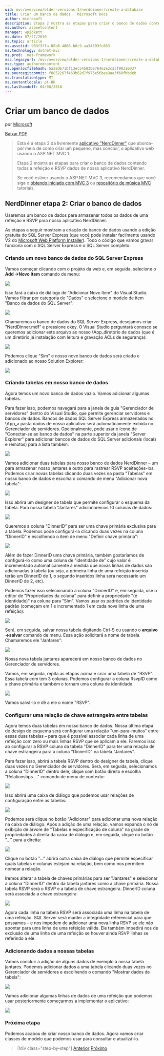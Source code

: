 ```yaml
---
uid: mvc/overview/older-versions-1/nerddinner/create-a-database
title: Criar um banco de dados | Microsoft Docs
author: microsoft
description: Etapa 2 mostra as etapas para criar o banco de dados contendo todos a refeição e RSVP dados de nosso aplicativo NerdDinner.
ms.author: aspnetcontent
manager: wpickett
ms.date: 07/27/2010
ms.topic: article
ms.assetid: 983f3ffa-08b8-4868-b8c9-aa34593fc683
ms.technology: dotnet-mvc
ms.prod: .net-framework
msc.legacyurl: /mvc/overview/older-versions-1/nerddinner/create-a-database
msc.type: authoredcontent
ms.openlocfilehash: ba28d671bf13ec54b83b876462e2c23f90310037
ms.sourcegitcommit: f8852267f463b62d7f975e56bea9aa3f68fbbdeb
ms.translationtype: MT
ms.contentlocale: pt-BR
ms.lasthandoff: 04/06/2018
---
```

<a name="create-a-database"></a>Criar um banco de dados
====================
por [Microsoft](https://github.com/microsoft)

[Baixar PDF](http://aspnetmvcbook.s3.amazonaws.com/aspnetmvc-nerdinner_v1.pdf)

> Esta é a etapa 2 da livremente [aplicativo "NerdDinner"](introducing-the-nerddinner-tutorial.md) que aborda-por meio de como criar um pequeno, mas concluir, o aplicativo web usando o ASP.NET MVC 1.
> 
> Etapa 2 mostra as etapas para criar o banco de dados contendo todos a refeição e RSVP dados de nosso aplicativo NerdDinner.
> 
> Se você estiver usando o ASP.NET MVC 3, recomendamos que você siga o [obtendo iniciado com MVC 3](../../older-versions/getting-started-with-aspnet-mvc3/cs/intro-to-aspnet-mvc-3.md) ou [repositório de música MVC](../../older-versions/mvc-music-store/mvc-music-store-part-1.md) tutoriais.


## <a name="nerddinner-step-2-creating-the-database"></a>NerdDinner etapa 2: Criar o banco de dados

Usaremos um banco de dados para armazenar todos os dados de uma refeição e RSVP para nosso aplicativo NerdDinner.

As etapas a seguir mostram a criação de banco de dados usando a edição gratuita do SQL Server Express (que você pode instalar facilmente usando V2 do [Microsoft Web Platform Installer](https://www.microsoft.com/web/downloads/platform.aspx)). Todo o código que vamos gravar funciona com o SQL Server Express e o SQL Server completo.

### <a name="creating-a-new-sql-server-express-database"></a>Criando um novo banco de dados do SQL Server Express

Vamos começar clicando com o projeto da web e, em seguida, selecione o **Add -&gt;Novo Item** comando de menu:

![](create-a-database/_static/image1.png)

Isso fará a caixa de diálogo de "Adicionar Novo Item" do Visual Studio. Vamos filtrar por categoria de "Dados" e selecione o modelo de item "Banco de dados do SQL Server":

![](create-a-database/_static/image2.png)

Chamaremos o banco de dados do SQL Server Express, desejamos criar "NerdDinner.mdf" e pressione okey. O Visual Studio perguntará conosco se queremos adicionar este arquivo ao nosso \App\_diretório de dados (que é um diretório já instalação com leitura e gravação ACLs de segurança):

![](create-a-database/_static/image3.png)

Podemos clique "Sim" e nosso novo banco de dados será criado e adicionado ao nosso Solution Explorer:

![](create-a-database/_static/image4.png)

### <a name="creating-tables-within-our-database"></a>Criando tabelas em nosso banco de dados

Agora temos um novo banco de dados vazio. Vamos adicionar algumas tabelas.

Para fazer isso, podemos navegará para a janela de guia "Gerenciador de servidores" dentro do Visual Studio, que permite gerenciar servidores e bancos de dados. Bancos de dados SQL Server Express armazenados no \App\_a pasta dados de nosso aplicativo será automaticamente exibida no Gerenciador de servidores. Opcionalmente, pode usar o ícone de "Conectar-se ao banco de dados" na parte superior da janela "Server Explorer" para adicionar bancos de dados do SQL Server adicionais (locais e remotos) para a lista também:

![](create-a-database/_static/image5.png)

Vamos adicionar duas tabelas para nosso banco de dados NerdDinner – um para armazenar nosso jantares e outro para rastrear RSVP aceitações-los. Podemos criar novas tabelas clicando duas vezes na pasta "Tabelas" em nosso banco de dados e escolha o comando de menu "Adicionar nova tabela":

![](create-a-database/_static/image6.png)

Isso abrirá um designer de tabela que permite configurar o esquema da tabela. Para nossa tabela "Jantares" adicionaremos 10 colunas de dados:

![](create-a-database/_static/image7.png)

Queremos a coluna "DinnerID" para ser uma chave primária exclusiva para a tabela. Podemos pode configurá-la clicando duas vezes na coluna "DinnerID" e escolhendo o item de menu "Definir chave primária":

![](create-a-database/_static/image8.png)

Além de fazer DinnerID uma chave primária, também gostaríamos de configurá-lo como uma coluna de "identidade de" cujo valor é incrementado automaticamente à medida que novas linhas de dados são adicionadas à tabela (ou seja, a primeira linha de uma refeição inserida terão um DinnerID de 1, o segundo inseridos linha será necessário um DinnerID de 2, etc).

Podemos fazer isso selecionando a coluna "DinnerID" e, em seguida, use o editor de "Propriedades da coluna" para definir a propriedade "(é identidade)" na coluna para "Sim". Vamos usar os padrões de identidade padrão (começam em 1 e incrementado 1 em cada nova linha de uma refeição):

![](create-a-database/_static/image9.png)

Será, em seguida, salvar nossa tabela digitando Ctrl-S ou usando o **arquivo -&gt;salvar** comando de menu. Essa ação solicitará a nome de tabela. Chamaremos ele "Jantares":

![](create-a-database/_static/image10.png)

Nossa nova tabela jantares aparecerá em nosso banco de dados no Gerenciador de servidores.

Vamos, em seguida, repita as etapas acima e criar uma tabela de "RSVP". Essa tabela com tem 3 colunas. Podemos configurar a coluna RsvpID como a chave primária e também o tornam uma coluna de identidade:

![](create-a-database/_static/image11.png)

Vamos salvá-lo e dê a ele o nome "RSVP".

### <a name="setting-up-a-foreign-key-relationship-between-tables"></a>Configurar uma relação de chave estrangeira entre tabelas

Agora temos duas tabelas em nosso banco de dados. Nossa última etapa de design de esquema será configurar uma relação "um-para-muitos" entre essas duas tabelas – para que é possível associar cada linha de uma refeição com zero ou mais linhas RSVP que se aplicam a ele. Faremos isso ao configurar a RSVP coluna da tabela "DinnerID" para ter uma relação de chave estrangeira para a coluna "DinnerID" na tabela "Jantares".

Para fazer isso, abrirá a tabela RSVP dentro do designer de tabela, clique duas vezes no Gerenciador de servidores. Será, em seguida, selecionamos a coluna "DinnerID" dentro dele, clique com botão direito e escolha "Relationshps …" comando de menu de contexto:

![](create-a-database/_static/image12.png)

Isso abrirá uma caixa de diálogo que podemos usar relações de configuração entre as tabelas:

![](create-a-database/_static/image13.png)

Podemos será clique no botão "Adicionar" para adicionar uma nova relação na caixa de diálogo. Após a adição de uma relação, vamos expanda o nó de exibição de árvore de "Tabelas e especificação de coluna" na grade de propriedades à direita da caixa de diálogo e, em seguida, clique no botão "..." para a direita:

![](create-a-database/_static/image14.png)

Clique no botão "…" abrirá outra caixa de diálogo que permite especificar quais tabelas e colunas estejam na relação, bem como nos permitem nomear a relação.

Iremos alterar a tabela de chaves primárias para ser "Jantares" e selecionar a coluna "DinnerID" dentro da tabela jantares como a chave primária. Nossa tabela RSVP será o RSVP e a tabela de chave estrangeira. DinnerID coluna será associada a chave estrangeira:

![](create-a-database/_static/image15.png)

Agora cada linha na tabela RSVP será associada uma linha na tabela de uma refeição. SQL Server será manter a integridade referencial para que possamos – e nos impedem de adicionar uma nova linha RSVP se ele não apontar para uma linha de uma refeição válida. Ele também impedirá nos de exclusão de uma linha de uma refeição se houver ainda RSVP linhas se referindo a ele.

### <a name="adding-data-to-our-tables"></a>Adicionando dados a nossas tabelas

Vamos concluir a adição de alguns dados de exemplo à nossa tabela jantares. Podemos adicionar dados a uma tabela clicando duas vezes no Gerenciador de servidores e escolhendo o comando "Mostrar dados da tabela":

![](create-a-database/_static/image16.png)

Vamos adicionar algumas linhas de dados de uma refeição que podemos usar posteriormente começarmos a implementar o aplicativo:

![](create-a-database/_static/image17.png)

### <a name="next-step"></a>Próxima etapa

Podemos acabou de criar nosso banco de dados. Agora vamos criar classes de modelo que podemos usar para consultar e atualizá-lo.

> [!div class="step-by-step"]
> [Anterior](create-a-new-aspnet-mvc-project.md)
> [Próximo](build-a-model-with-business-rule-validations.md)
